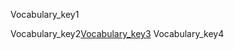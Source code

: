 Vocabulary_key1


Vocabulary_key2[Vocabulary_key3](https://drive.google.com/file/d/1kvkdRwsMVJO_iGfHjRZtFtS8lKOAM8vr/view?usp=sharing)
Vocabulary_key4